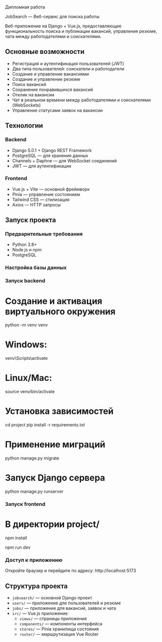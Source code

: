 Дипломная работа

JobSearch — Веб-сервис для поиска работы

Веб-приложение на Django + Vue.js, предоставляющее функциональность поиска и публикации вакансий, управления резюме, чата между работодателями и соискателями.

## Основные возможности

- Регистрация и аутентификация пользователей (JWT)
- Два типа пользователей: соискатели и работодатели
- Создание и управление вакансиями
- Создание и управление резюме
- Поиск вакансий
- Сохранение понравившихся вакансий
- Отклик на вакансии
- Чат в реальном времени между работодателями и соискателями (WebSockets)
- Управление статусами заявок на вакансии

## Технологии

### Backend

- Django 5.0.1 + Django REST Framework
- PostgreSQL — для хранения данных
- Channels + Daphne — для WebSocket соединений
- JWT — для аутентификации

### Frontend

- Vue.js + Vite — основной фреймворк
- Pinia — управление состоянием
- Tailwind CSS — стилизация
- Axios — HTTP запросы

## Запуск проекта

### Предварительные требования

- Python 3.8+
- Node.js и npm
- PostgreSQL

### Настройка базы данных

### Запуск backend

# Создание и активация виртуального окружения

python -m venv venv

# Windows:

venv\Scripts\activate

# Linux/Mac:

source venv/bin/activate

# Установка зависимостей

cd project
pip install -r requirements.txt

# Применение миграций

python manage.py migrate

# Запуск Django сервера

python manage.py runserver

### Запуск frontend

# В директории project/

npm install


npm run dev

### Доступ к приложению

Откройте браузер и перейдите по адресу: http://localhost:5173

## Структура проекта

- `jobsearch/` — основной Django проект
- `users/` — приложение для пользователей и резюме
- `jobs/` — приложение для вакансий, заявок и чата
- `src/` — Vue.js приложение:
  - `views/` — страницы приложения
  - `components/` — компоненты интерфейса
  - `stores/` — Pinia хранилища состояния
  - `router/` — маршрутизация Vue Router
